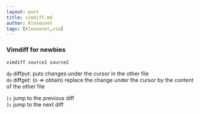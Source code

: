 ```yaml
---
layout: post
title: vimdiff.md
author: Klexounet
tags: [Klexounet,vim]
---
```

### Vimdiff for newbies

`vimdiff source1 source2`

`dp`          diffput: puts changes under the cursor in the other file  
`do`          diffget: (o => obtain) replace the change under the cursor
                     by the content of the other file

`[c`          jump to the previous diff  
`]c`          jump to the next diff
